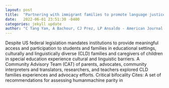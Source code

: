```yaml
---
layout: post
title:  "Partnering with immigrant families to promote language justice and equity in education"
date:   2022-06-01 23:51:30 -0400
categories: jekyll update
author: "C Tang Yan, A Bachour, CJ Prez, LP Ansaldo - American Journal of Community "
---
```

Despite US federal legislation mandates institutions to provide meaningful access and participation to students and families in educational settings, culturally and linguistically diverse (CLD) families and caregivers of children in special education experience cultural and linguistic barriers. A Community Advisory Team (CAT) of parents, advocates, community interpreters and translators, researchers, and teachers explored CLD families  experiences and advocacy efforts. Critical bifocality  Cites: A set of recommendations for assessing humanmachine parity in 